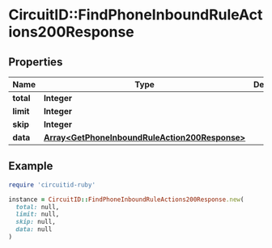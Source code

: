 # CircuitID::FindPhoneInboundRuleActions200Response

## Properties

| Name | Type | Description | Notes |
| ---- | ---- | ----------- | ----- |
| **total** | **Integer** |  |  |
| **limit** | **Integer** |  |  |
| **skip** | **Integer** |  |  |
| **data** | [**Array&lt;GetPhoneInboundRuleAction200Response&gt;**](GetPhoneInboundRuleAction200Response.md) |  |  |

## Example

```ruby
require 'circuitid-ruby'

instance = CircuitID::FindPhoneInboundRuleActions200Response.new(
  total: null,
  limit: null,
  skip: null,
  data: null
)
```

